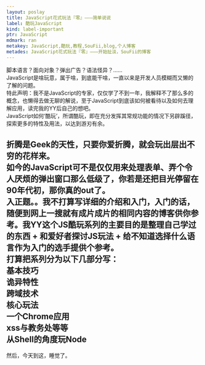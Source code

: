 ```yaml
---
layout: poslay
title: JavaScript花式玩法『零』———简单说说
label: 酷玩JavaScript
kind: label-important
ptr: JavaScript
mdmark: ran
metakey: JavaScript,酷玩,教程,SouFii,blog,个人博客
metades: JavaScript花式玩法『零』———开始扯淡，SouFii的博客
---
```


脚本语言？面向对象？弹出广告？语法怪异？……  
JavaScript是啥玩意，属于啥，到底能干啥，一直以来是开发人员模糊而又懒的了解的问题。  
特此声明：我不是JavaScript的专家，仅仅学了不到一年，我解释不了那么多的概念，也懒得去做无聊的解说，至于JavaScript到底该如何被看待以及如何去理解应用，读完我的YY后自己的想吧。  
JavaScript如何‘酷玩’，所谓酷玩，即在充分发挥其常规功能的情况下另辟蹊径，探索更多的特性及用法，以达到游刃有余。  

折腾是Geek的天性，只要你爱折腾，就会玩出层出不穷的花样来。  
如今的JavaScript可不是仅仅用来处理表单、弄个令人厌烦的弹出窗口那么低级了，你若是还把目光停留在90年代初，那你真的out了。  
入正题。。我不打算写详细的介绍和入门，入门的话，随便到网上一搜就有成片成片的相同内容的博客供你参考。我YY这个JS酷玩系列的主要目的是整理自己学过的东西 + 和爱好者探讨JS玩法 + 给不知道选择什么语言作为入门的选手提供个参考。  
打算把系列分为以下几部分写：  
基本技巧  
诡异特性  
跨域技术  
核心玩法  
一个Chrome应用  
xss与教务处等等  
从Shell的角度玩Node  
----------------  
然后，今天到这，睡觉了。  

